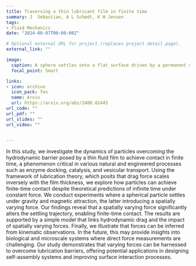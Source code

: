 ```yaml
---
title: Traversing a thin lubricant film in finite time
summary: J  Sebastian, A L Schødt, K H Jensen
tags:
- Fluid Mechanics
date: "2024-08-07T00:00:00Z"

# Optional external URL for project (replaces project detail page).
external_link: ""

image:
  caption: A sphere settles onto a flat surface driven by a permanent magnet
  focal_point: Smart

links:
- icon: archive
  icon_pack: fas
  name: Arxiv
  url: https://arxiv.org/abs/2408.02443
url_code: ""
url_pdf: ""
url_slides: ""
url_video: ""


---
```


In this study, we investigate the dynamics of particles overcoming the hydrodynamic barrier posed by a thin fluid film to achieve contact in finite time, a phenomenon critical in various natural and engineered processes such as enzyme docking, catalysis, and vesicular transport. Using the framework of lubrication theory, which posits that drag force scales inversely with the film thickness, we explore how particles can achieve finite-time contact despite theoretical predictions of infinite time under constant force. We conduct experiments where a spherical particle settles under gravity and magnetic attraction, the latter introducing a spatially varying force. Our findings reveal that a spatially varying force significantly alters the settling trajectory, enabling finite-time contact. The results are supported by a simple model that links hydrodynamic drag and the impact of spatially varying forces. Finally, we illustrate that forces can be inferred from kinematic observations. In the future, this may provide insights into biological and microscale systems where direct force measurements are challenging. Our study demonstrates that varying forces can be harnessed to overcome lubrication barriers, offering potential applications in designing self-assembly systems and improving surface interaction processes.